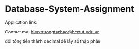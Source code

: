 # Database-System-Assignment

Application link:

Contact me: hiep.truongtanhao@hcmut.edu.vn


đổi tổng tiền thành decimal để lấy số thập phân
